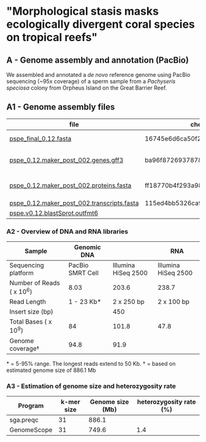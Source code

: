 # "Morphological stasis masks ecologically divergent coral species on tropical reefs"

## A - Genome assembly and annotation (PacBio)

We assembled and annotated a *de novo* reference genome using PacBio sequencing (~95x coverage) of a sperm sample from a *Pachyseris speciosa* colony from Orpheus Island on the Great Barrier Reef. 

## A1 - Genome assembly files

| file                                                         | checksum                         | description            |
| ------------------------------------------------------------ | -------------------------------- | ---------------------- |
| [pspe_final_0.12.fasta](pspe_final_0.12.fasta.gz)            | 16745e6d6ca50f29c7bd7755740ed88a | genome scaffolds       |
| [pspe_0.12.maker_post_002.genes.gff3](pspe_0.12.maker_post_002.genes.gff3.gz) | ba96f872693787865886f90a7782171b | gene models (GFF)      |
| [pspe_0.12.maker_post_002.proteins.fasta](pspe_0.12.maker_post_002.proteins.fasta.gz) | ff18770b4f293a9832f04441d541d587 | gene models (proteins) |
| [pspe_0.12.maker_post_002.transcripts.fasta](pspe_0.12.maker_post_002.transcripts.fasta.gz) | 115ed4bb5326ca96193be43b48f72b42 | transcripts            |
| [pspe.v0.12.blastSprot.outfmt6](pspe.v0.12.blastSprot.outfmt6.gz) |                                  |                        |

### A2 - Overview of DNA and RNA libraries

| Sample                              | Genomic DNA      |                     | RNA                 |
| ----------------------------------- | ---------------- | ------------------- | ------------------- |
| Sequencing platform                 | PacBio SMRT Cell | Illumina HiSeq 2500 | Illumina HiSeq 2500 |
| Number of Reads ( x 10<sup>6</sup>) | 8.03             | 203.6               | 238.7               |
| Read Length                         | 1 - 23 Kb*       | 2 x 250 bp          | 2 x 100 bp          |
| Insert size (bp)                    |                  | 450                 |                     |
| Total Bases ( x 10<sup>9</sup>)     | 84               | 101.8               | 47.8                |
| Genome  coverage†                   | 94.8             | 91.9                |                     |

\* = 5-95% range. The longest reads extend to 50 Kb. † = based on estimated genome size of 886.1 Mb

### A3 - **Estimation of genome size and heterozygosity rate**

| Program     | k-mer size | Genome size  (Mb) | heterozygosity  rate (%) |
| ----------- | ---------- | ----------------- | ------------------------ |
| sga.preqc   | 31         | 886.1             |                          |
| GenomeScope | 31         | 749.6             | 1.4                      |

### 
